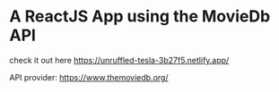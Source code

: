# A ReactJS App using the MovieDb API
check it out here https://unruffled-tesla-3b27f5.netlify.app/

API provider: https://www.themoviedb.org/
